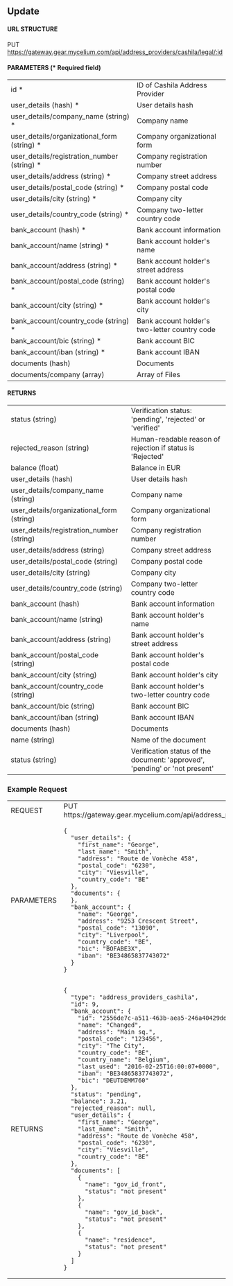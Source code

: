## Update

#### URL STRUCTURE

PUT https://gateway.gear.mycelium.com/api/address_providers/cashila/legal/:id

#### PARAMETERS (* Required field)

<table>
  <tr>
    <td>id *
    <td>ID of Cashila Address Provider
  <tr>
    <td>user_details (hash) *
    <td>User details hash
  <tr>
    <td>user_details/company_name (string) *
    <td>Company name
  <tr>
    <td>user_details/organizational_form (string) *
    <td>Company organizational form
  <tr>
    <td>user_details/registration_number (string) *
    <td>Company registration number
  <tr>
    <td>user_details/address (string) *
    <td>Company street address
  <tr>
    <td>user_details/postal_code (string) *
    <td>Company postal code
  <tr>
    <td>user_details/city (string) *
    <td>Company city
  <tr>
    <td>user_details/country_code (string) *
    <td>Company two-letter country code
  <tr>
    <td>bank_account (hash) *
    <td>Bank account information
  <tr>
    <td>bank_account/name (string) *
    <td>Bank account holder&#39;s name
  <tr>
    <td>bank_account/address (string) *
    <td>Bank account holder&#39;s street address
  <tr>
    <td>bank_account/postal_code (string) *
    <td>Bank account holder&#39;s postal code
  <tr>
    <td>bank_account/city (string) *
    <td>Bank account holder&#39;s city
  <tr>
    <td>bank_account/country_code (string) *
    <td>Bank account holder&#39;s two-letter country code
  <tr>
    <td>bank_account/bic (string) *
    <td>Bank account BIC
  <tr>
    <td>bank_account/iban (string) *
    <td>Bank account IBAN
  <tr>
    <td>documents (hash) 
    <td>Documents
  <tr>
    <td>documents/company (array) 
    <td>Array of Files
</table>

#### RETURNS

<table>
  <tr>
    <td>status (string)
    <td>Verification status: &#39;pending&#39;, &#39;rejected&#39; or &#39;verified&#39;
  <tr>
    <td>rejected_reason (string)
    <td>Human-readable reason of rejection if status is &#39;Rejected&#39;
  <tr>
    <td>balance (float)
    <td>Balance in EUR
  <tr>
    <td>user_details (hash)
    <td>User details hash
  <tr>
    <td>user_details/company_name (string)
    <td>Company name
  <tr>
    <td>user_details/organizational_form (string)
    <td>Company organizational form
  <tr>
    <td>user_details/registration_number (string)
    <td>Company registration number
  <tr>
    <td>user_details/address (string)
    <td>Company street address
  <tr>
    <td>user_details/postal_code (string)
    <td>Company postal code
  <tr>
    <td>user_details/city (string)
    <td>Company city
  <tr>
    <td>user_details/country_code (string)
    <td>Company two-letter country code
  <tr>
    <td>bank_account (hash)
    <td>Bank account information
  <tr>
    <td>bank_account/name (string)
    <td>Bank account holder&#39;s name
  <tr>
    <td>bank_account/address (string)
    <td>Bank account holder&#39;s street address
  <tr>
    <td>bank_account/postal_code (string)
    <td>Bank account holder&#39;s postal code
  <tr>
    <td>bank_account/city (string)
    <td>Bank account holder&#39;s city
  <tr>
    <td>bank_account/country_code (string)
    <td>Bank account holder&#39;s two-letter country code
  <tr>
    <td>bank_account/bic (string)
    <td>Bank account BIC
  <tr>
    <td>bank_account/iban (string)
    <td>Bank account IBAN
  <tr>
    <td>documents (hash)
    <td>Documents
  <tr>
    <td>name (string)
    <td>Name of the document
  <tr>
    <td>status (string)
    <td>Verification status of the document: &#39;approved&#39;, &#39;pending&#39; or &#39;not present&#39;
</table>

### Example Request

<table>
  <tr>
    <td>REQUEST
    <td>PUT https://gateway.gear.mycelium.com/api/address_providers/cashila/legal/9
  <tr>
    <td>PARAMETERS
    <td><pre><code>{
  &quot;user_details&quot;: {
    &quot;first_name&quot;: &quot;George&quot;,
    &quot;last_name&quot;: &quot;Smith&quot;,
    &quot;address&quot;: &quot;Route de Vonèche 458&quot;,
    &quot;postal_code&quot;: &quot;6230&quot;,
    &quot;city&quot;: &quot;Viesville&quot;,
    &quot;country_code&quot;: &quot;BE&quot;
  },
  &quot;documents&quot;: {
  },
  &quot;bank_account&quot;: {
    &quot;name&quot;: &quot;George&quot;,
    &quot;address&quot;: &quot;9253 Crescent Street&quot;,
    &quot;postal_code&quot;: &quot;13090&quot;,
    &quot;city&quot;: &quot;Liverpool&quot;,
    &quot;country_code&quot;: &quot;BE&quot;,
    &quot;bic&quot;: &quot;BOFABE3X&quot;,
    &quot;iban&quot;: &quot;BE34865837743072&quot;
  }
}</code></pre>
  <tr>
    <td>RETURNS
    <td><pre><code>{
  "type": "address_providers_cashila",
  "id": 9,
  "bank_account": {
    "id": "2556de7c-a511-463b-aea5-246a40429ddb",
    "name": "Changed",
    "address": "Main sq.",
    "postal_code": "123456",
    "city": "The City",
    "country_code": "BE",
    "country_name": "Belgium",
    "last_used": "2016-02-25T16:00:07+0000",
    "iban": "BE34865837743072",
    "bic": "DEUTDEMM760"
  },
  "status": "pending",
  "balance": 3.21,
  "rejected_reason": null,
  "user_details": {
    "first_name": "George",
    "last_name": "Smith",
    "address": "Route de Vonèche 458",
    "postal_code": "6230",
    "city": "Viesville",
    "country_code": "BE"
  },
  "documents": [
    {
      "name": "gov_id_front",
      "status": "not present"
    },
    {
      "name": "gov_id_back",
      "status": "not present"
    },
    {
      "name": "residence",
      "status": "not present"
    }
  ]
}</code></pre>
</table>

